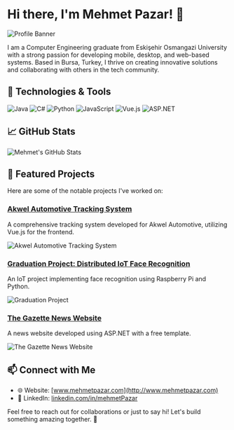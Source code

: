 # Hi there, I'm Mehmet Pazar! 👋

![Profile Banner](https://via.placeholder.com/1200x400?text=Welcome+to+My+GitHub+Profile)

I am a Computer Engineering graduate from Eskişehir Osmangazi University with a strong passion for developing mobile, desktop, and web-based systems. Based in Bursa, Turkey, I thrive on creating innovative solutions and collaborating with others in the tech community.

## 🔧 Technologies & Tools

![Java](https://img.shields.io/badge/Java-ED8B00?style=flat-square&logo=java&logoColor=white)
![C#](https://img.shields.io/badge/C%23-239120?style=flat-square&logo=c-sharp&logoColor=white)
![Python](https://img.shields.io/badge/Python-3776AB?style=flat-square&logo=python&logoColor=white)
![JavaScript](https://img.shields.io/badge/JavaScript-F7DF1E?style=flat-square&logo=javascript&logoColor=black)
![Vue.js](https://img.shields.io/badge/Vue.js-35495E?style=flat-square&logo=vue.js&logoColor=4FC08D)
![ASP.NET](https://img.shields.io/badge/ASP.NET-5C2D91?style=flat-square&logo=dot-net&logoColor=white)

## 📈 GitHub Stats

![Mehmet's GitHub Stats](https://github-readme-stats.vercel.app/api?username=mehmetPazar&show_icons=true&theme=radical)

## 🚀 Featured Projects

Here are some of the notable projects I've worked on:

### [Akwel Automotive Tracking System](https://github.com/mehmetPazar/akwel-automotive-tracking-system)

A comprehensive tracking system developed for Akwel Automotive, utilizing Vue.js for the frontend.

![Akwel Automotive Tracking System](https://via.placeholder.com/600x200?text=Akwel+Automotive+Tracking+System)

### [Graduation Project: Distributed IoT Face Recognition](https://github.com/mehmetPazar/GraduationProject)

An IoT project implementing face recognition using Raspberry Pi and Python.

![Graduation Project](https://via.placeholder.com/600x200?text=Distributed+IoT+Face+Recognition)

### [The Gazette News Website](https://github.com/mehmetPazar/TheGazette_News_Website)

A news website developed using ASP.NET with a free template.

![The Gazette News Website](https://via.placeholder.com/600x200?text=The+Gazette+News+Website)

## 📫 Connect with Me

- 🌐 Website: [www.mehmetpazar.com](http://www.mehmetpazar.com)
- 💼 LinkedIn: [linkedin.com/in/mehmetPazar](https://www.linkedin.com/in/mehmetPazar)

Feel free to reach out for collaborations or just to say hi! Let's build something amazing together. 🚀
